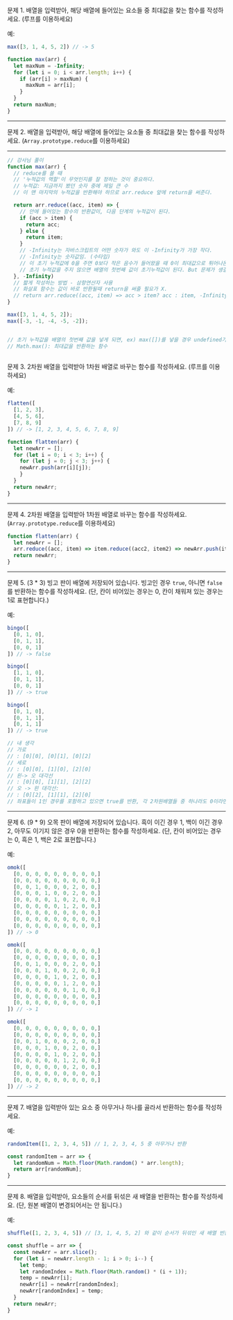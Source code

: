 문제 1. 배열을 입력받아, 해당 배열에 들어있는 요소들 중 최대값을 찾는 함수를 작성하세요. (루프를 이용하세요)

예:
```js
max([3, 1, 4, 5, 2]) // -> 5
```
```js
function max(arr) {
  let maxNum = -Infinity;
  for (let i = 0; i < arr.length; i++) {
    if (arr[i] > maxNum) {
      maxNum = arr[i];
    }   
  }
  return maxNum;
}
```

---

문제 2. 배열을 입력받아, 해당 배열에 들어있는 요소들 중 최대값을 찾는 함수를 작성하세요. (`Array.prototype.reduce`를 이용하세요)

---
```js
// 강사님 풀이
function max(arr) {
  // reduce를 쓸 때
  // '누적값의 역할'이 무엇인지를 잘 정하는 것이 중요하다. 
  // 누적값: 지금까지 봤던 숫자 중에 제일 큰 수
  // 이 맨 마지막의 누적값을 반환해야 하므로 arr.reduce 앞에 return을 써준다. 

  return arr.reduce((acc, item) => {
    // 안에 들어있는 함수의 반환값이, 다음 단계의 누적값이 된다.
    if (acc > item) {
      return acc;
    } else {
      return item;
    }
    // -Infinity는 자바스크립트의 어떤 숫자가 와도 이 -Infinity가 가장 작다.
    // -Infinity는 숫자값임. (수타입)
    // 이 초기 누적값에 0을 주면 0보다 작은 음수가 들어왔을 때 0이 최대값으로 튀어나온다.
    // 초기 누적값을 주지 않으면 배열의 첫번째 값이 초기누적값이 된다. But 문제가 생길 수 있으므로 초기 누적값을 매번 넣어주자. 
  }, -Infinity)
  // 짧게 작성하는 방법 - 삼항연산자 사용
  // 화살표 함수는 값이 바로 반환될때 return을 써줄 필요가 X. 
  // return arr.reduce((acc, item) => acc > item? acc : item, -Infinity)
}

max([3, 1, 4, 5, 2]);
max([-3, -1, -4, -5, -2]);


// 초기 누적값을 배열의 첫번째 값을 넣게 되면, ex) max([])를 넣을 경우 undefined가 반환된다.
// Math.max(): 최대값을 반환하는 함수
 
```

문제 3. 2차원 배열을 입력받아 1차원 배열로 바꾸는 함수를 작성하세요. (루프를 이용하세요)

예:

```js
flatten([
  [1, 2, 3],
  [4, 5, 6],
  [7, 8, 9]
]) // -> [1, 2, 3, 4, 5, 6, 7, 8, 9]
```
```js
function flatten(arr) {
  let newArr = [];
  for (let i = 0; i < 3; i++) {
    for (let j = 0; j < 3; j++) {
    newArr.push(arr[i][j]);
    }
  }
  return newArr;
}
```

---

문제 4. 2차원 배열을 입력받아 1차원 배열로 바꾸는 함수를 작성하세요. (`Array.prototype.reduce`를 이용하세요)
```js
function flatten(arr) {
  let newArr = [];
  arr.reduce((acc, item) => item.reduce((acc2, item2) => newArr.push(item2), 0 ), 0 );
  return newArr;
}
```
---

문제 5. (3 * 3) 빙고 판이 배열에 저장되어 있습니다. 빙고인 경우 `true`, 아니면 `false`를 반환하는 함수를 작성하세요. (단, 칸이 비어있는 경우는 0, 칸이 채워져 있는 경우는 1로 표현합니다.)

예:

```js
bingo([
  [0, 1, 0],
  [0, 1, 1],
  [0, 0, 1]
]) // -> false

bingo([
  [1, 1, 0],
  [0, 1, 1],
  [0, 0, 1]
]) // -> true

bingo([
  [0, 1, 0],
  [0, 1, 1],
  [0, 1, 1]
]) // -> true
```
```js
// 내 생각
// 가로
// : [0][0], [0][1], [0][2]
// 세로
// : [0][0], [1][0], [2][0]
// 왼-> 오 대각선
// : [0][0], [1][1], [2][2]
// 오 -> 왼 대각선:
// : [0][2], [1][1], [2][0]
// 좌표들이 1인 경우를 포함하고 있으면 true를 반환, 각 2차원배열들 중 하나라도 0이라면 false를 반환

```
---

문제 6. (9 * 9) 오목 판이 배열에 저장되어 있습니다. 흑이 이긴 경우 1, 백이 이긴 경우 2, 아무도 이기지 않은 경우 0을 반환하는 함수를 작성하세요. (단, 칸이 비어있는 경우는 0, 흑은 1, 백은 2로 표현합니다.)

예:

```js
omok([
  [0, 0, 0, 0, 0, 0, 0, 0, 0,]
  [0, 0, 0, 0, 0, 0, 0, 0, 0,]
  [0, 0, 1, 0, 0, 0, 2, 0, 0,]
  [0, 0, 0, 1, 0, 0, 2, 0, 0,]
  [0, 0, 0, 0, 1, 0, 2, 0, 0,]
  [0, 0, 0, 0, 0, 1, 2, 0, 0,]
  [0, 0, 0, 0, 0, 0, 0, 0, 0,]
  [0, 0, 0, 0, 0, 0, 0, 0, 0,]
  [0, 0, 0, 0, 0, 0, 0, 0, 0,]
]) // -> 0

omok([
  [0, 0, 0, 0, 0, 0, 0, 0, 0,]
  [0, 0, 0, 0, 0, 0, 0, 0, 0,]
  [0, 0, 1, 0, 0, 0, 2, 0, 0,]
  [0, 0, 0, 1, 0, 0, 2, 0, 0,]
  [0, 0, 0, 0, 1, 0, 2, 0, 0,]
  [0, 0, 0, 0, 0, 1, 2, 0, 0,]
  [0, 0, 0, 0, 0, 0, 1, 0, 0,]
  [0, 0, 0, 0, 0, 0, 0, 0, 0,]
  [0, 0, 0, 0, 0, 0, 0, 0, 0,]
]) // -> 1

omok([
  [0, 0, 0, 0, 0, 0, 0, 0, 0,]
  [0, 0, 0, 0, 0, 0, 0, 0, 0,]
  [0, 0, 1, 0, 0, 0, 2, 0, 0,]
  [0, 0, 0, 1, 0, 0, 2, 0, 0,]
  [0, 0, 0, 0, 1, 0, 2, 0, 0,]
  [0, 0, 0, 0, 0, 1, 2, 0, 0,]
  [0, 0, 0, 0, 0, 0, 2, 0, 0,]
  [0, 0, 0, 0, 0, 0, 0, 0, 0,]
  [0, 0, 0, 0, 0, 0, 0, 0, 0,]
]) // -> 2
```

---

문제 7. 배열을 입력받아 있는 요소 중 아무거나 하나를 골라서 반환하는 함수를 작성하세요.

예:

```js
randomItem([1, 2, 3, 4, 5]) // 1, 2, 3, 4, 5 중 아무거나 반환
```
```js
const randomItem = arr => {
  let randomNum = Math.floor(Math.random() * arr.length);
  return arr[randomNum];
}
```

---

문제 8. 배열을 입력받아, 요소들의 순서를 뒤섞은 새 배열을 반환하는 함수를 작성하세요. (단, 원본 배열이 변경되어서는 안 됩니다.)

예:

```js
shuffle([1, 2, 3, 4, 5]) // [3, 1, 4, 5, 2] 와 같이 순서가 뒤섞인 새 배열 반환
```
```js
const shuffle = arr => {
  const newArr = arr.slice();
  for (let i = newArr.length - 1; i > 0; i--) {
    let temp;
    let randomIndex = Math.floor(Math.random() * (i + 1));
    temp = newArr[i];
    newArr[i] = newArr[randomIndex];
    newArr[randomIndex] = temp;
  }
  return newArr;
}

```
